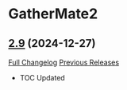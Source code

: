 # GatherMate2 <Gas Clouds>

## [2.9](https://github.com/michaelnpsp/GatherMate2GasClouds/tree/2.9) (2024-12-27)
[Full Changelog](https://github.com/michaelnpsp/GatherMate2GasClouds/compare/2.8...2.9) [Previous Releases](https://github.com/michaelnpsp/GatherMate2GasClouds/releases)

- TOC Updated  
